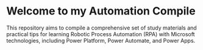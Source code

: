 # Welcome to my Automation Compile

This repository aims to compile a comprehensive set of study materials and practical tips for learning Robotic Process Automation (RPA) with Microsoft technologies, including Power Platform, Power Automate, and Power Apps.
